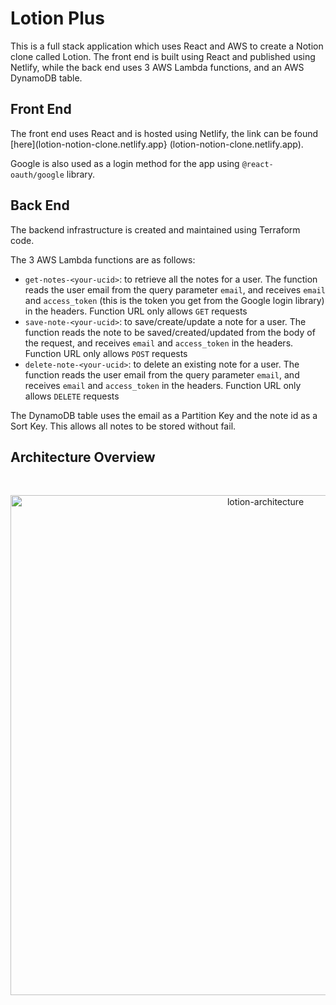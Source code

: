 # Lotion Plus

This is a full stack application which uses React and AWS to create a Notion clone called Lotion. The front end is built using React and published using Netlify, while the back end uses 3 AWS Lambda functions, and an AWS DynamoDB table.

## Front End

The front end uses React and is hosted using Netlify, the link can be found [here](lotion-notion-clone.netlify.app} (lotion-notion-clone.netlify.app).

Google is also used as a login method for the app using `@react-oauth/google` library.

## Back End

The backend infrastructure is created and maintained using Terraform code.

The 3 AWS Lambda functions are as follows:

  - `get-notes-<your-ucid>`: to retrieve all the notes for a user. The function reads the user email from the query parameter `email`, and receives `email` and `access_token` (this is the token you get from the Google login library) in the headers. Function URL only allows `GET` requests
  - `save-note-<your-ucid>`: to save/create/update a note for a user. The function reads the note to be saved/created/updated from the body of the request, and receives `email` and `access_token` in the headers. Function URL only allows `POST` requests
  - `delete-note-<your-ucid>`: to delete an existing note for a user. The function reads the user email from the query parameter `email`, and receives `email` and `access_token` in the headers. Function URL only allows `DELETE` requests

The DynamoDB table uses the email as a Partition Key and the note id as a Sort Key. This allows all notes to be stored without fail. 

## Architecture Overview

<br/>
<p align="center">
  <img src="https://res.cloudinary.com/mkf/image/upload/v1678683690/ENSF-381/labs/lotion-backedn_djxhiv.svg" alt="lotion-architecture" width="800"/>
</p>
<br/>
